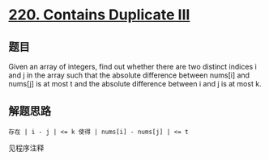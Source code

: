 # [220. Contains Duplicate III](https://leetcode-cn.com/problems/contains-duplicate-iii/)

## 题目
Given an array of integers, find out whether there are two distinct indices i and j in the array such that the absolute difference between nums[i] and nums[j] is at most t and the absolute difference between i and j is at most k.

## 解题思路
```
存在 | i - j | <= k 使得 | nums[i] - nums[j] | <= t
```
见程序注释
